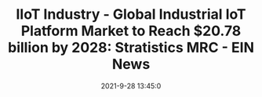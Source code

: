 ---
"title": "IIoT Industry - Global Industrial IoT Platform Market to Reach $20.78 billion by 2028: Stratistics MRC - EIN News"
"date": "2021-9-28 13:45:0"
"feed_name": "GOOGLENEWSINDUSTRIAL"
"feed_website": "https://news.google.com/search?q=industrial%2Bincident&hl=en-US&gl=US&ceid=US:en"
"feed_rss": "https://news.google.com/rss/search?q=industrial%2Bincident&hl=en-US&gl=US&ceid=US:en"
"link": "http://www.einnews.com/pr_news/552379961/iiot-industry-global-industrial-iot-platform-market-to-reach-20-78-billion-by-2028-stratistics-mrc"
"source": "{'href': 'http://www.einnews.com', 'title': 'EIN News'}"
"file": "_posts/2021-1-1-e459c948764883b0ab892946cc61dd1657dd5388.md"
"accident": "0"
"drilling": "0"
"dead": "0"
"injured": "0"
"arrested": "0"
"where": "unknown site"
"causes": "unknown"
"place": "unknown place"
---